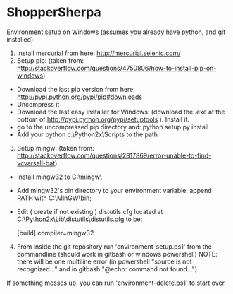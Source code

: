 ShopperSherpa
=============

Environment setup on Windows (assumes you already have python, and git installed):
1) Install mercurial from here: http://mercurial.selenic.com/
2) Setup pip:
(taken from: http://stackoverflow.com/questions/4750806/how-to-install-pip-on-windows)
 - Download the last pip version from here: http://pypi.python.org/pypi/pip#downloads
 - Uncompress it
 - Download the last easy installer for Windows: (download the .exe at the bottom of http://pypi.python.org/pypi/setuptools ). Install it.
 - go to the uncompressed pip directory and: python setup.py install
 - Add your python c:\Python2x\Scripts to the path
3) Setup mingw:
(taken from: http://stackoverflow.com/questions/2817869/error-unable-to-find-vcvarsall-bat)
- Install mingw32 to C:\mingw\
- Add mingw32's bin directory to your environment variable: append PATH with C:\MinGW\bin;
- Edit ( create if not existing ) distutils.cfg located at C:\Python2x\Lib\distutils\distutils.cfg to be:

    [build]
    compiler=mingw32

4) From inside the git repository run 'environment-setup.ps1' from the commandline (should work in gitbash or windows powershell)
NOTE: there will be one multiline error (in powershell "source is not recognized..." and in gitbash "@echo: command not found...")


If something messes up, you can run 'environment-delete.ps1' to start over.